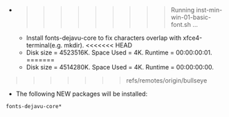* >>>>>>>>> Running inst-min-win-01-basic-font.sh ...
  * Install fonts-dejavu-core to fix characters overlap with xfce4-terminal(e.g. mkdir).
<<<<<<< HEAD
  * Disk size = 4523516K. Space Used = 4K. Runtime = 00:00:00:01.
=======
  * Disk size = 4514280K. Space Used = 4K. Runtime = 00:00:00:00.
>>>>>>> refs/remotes/origin/bullseye
  * The following NEW packages will be installed:
  ```bash
fonts-dejavu-core*
  ```
